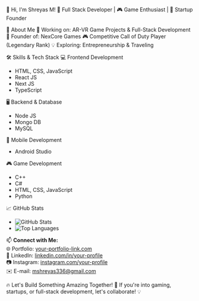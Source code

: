 👋 Hi, I'm Shreyas M!
🚀 Full Stack Developer | 🎮 Game Enthusiast | 🚚 Startup Founder



🌟 About Me
🔭 Working on: AR-VR Game Projects & Full-Stack Development
🚀 Founder of: NexCore Games
🎮 Competitive Call of Duty Player (Legendary Rank)
💡 Exploring: Entrepreneurship & Traveling

🛠 Skills & Tech Stack
💻 Frontend Development
- HTML, CSS, JavaScript
- React JS
- Next JS
- TypeScript
  
🖥 Backend & Database
- Node JS
- Mongo DB
- MySQL
  
📱 Mobile Development
- Android Studio

🎮 Game Development
- C++
- C#
- HTML, CSS, JavaScript
- Python

📈 GitHub Stats

- ![GitHub Stats](https://github-readme-stats.vercel.app/api?username=ShreyasM&show_icons=true&theme=dark&count_private=true&include_all_commits=true)
- ![Top Languages](https://github-readme-stats.vercel.app/api/top-langs/?username=ShreyasM&layout=compact&theme=dark)  

📫 **Connect with Me:**  
🌐 Portfolio: [your-portfolio-link.com](your-portfolio-link.com)  
🏢 LinkedIn: [linkedin.com/in/your-profile](linkedin.com/in/your-profile)  
📷 Instagram: [instagram.com/your-profile](instagram.com/your-profile)  
✉️ E-mail: mshreyas336@gmail.com  

🔥 Let's Build Something Amazing Together! 🚀 If you're into gaming, startups, or full-stack development, let's collaborate! 💡
